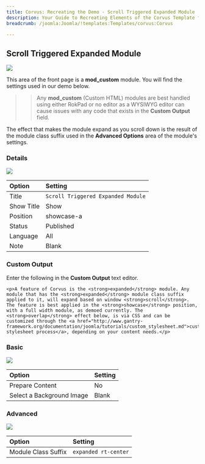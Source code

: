 ```yaml
---
title: Corvus: Recreating the Demo - Scroll Triggered Expanded Module
description: Your Guide to Recreating Elements of the Corvus Template for Joomla
breadcrumb: /joomla:Joomla/!templates:Templates/corvus:Corvus

---
```


Scroll Triggered Expanded Module
----
![][demo]

This area of the front page is a **mod_custom** module. You will find the settings used in our demo below.

>> Any **mod_custom** (Custom HTML) modules are best handled using either RokPad or no editor as a WYSIWYG editor can cause issues with any code that exists in the **Custom Output** field.

The effect that makes the module expand as you scroll down is the result of the module class suffix used in the **Advanced Options** area of the module's settings.

### Details
![][demo2]

| Option     | Setting                            |  
| :--------- | :--------------------------------- |  
| Title      | `Scroll Triggered Expanded Module` |  
| Show Title | Show                               |  
| Position   | showcase-a                         |  
| Status     | Published                          |  
| Language   | All                                |  
| Note       | Blank                              |  

### Custom Output
Enter the following in the **Custom Output** text editor.

~~~
<p>A feature of Corvus is the <strong>expanded</strong> module. Any module that has the <strong>expanded</strong> module class suffix applied to it, will expand based on window <strong>scroll</strong>. The feature is best applied in the <strong>showcase</strong> position, with a full width module, as demoed currently. The <strong>overlap</strong> effect below, is via CSS and can be customized through the <a href="http://www.gantry-framework.org/documentation/joomla/tutorials/custom_stylesheet.md">custom stylesheet process</a>, depending on your content needs.</p>
~~~

### Basic
![][demo3]

| Option                    | Setting |
| :------------------------ | :------ |
| Prepare Content           | No      |
| Select a Background Image | Blank   |

### Advanced
![][demo4]

| Option              | Setting              |  
| :------------------ | :------------------- |  
| Module Class Suffix | `expanded rt-center` |  

[demo]: assets/demo_2.jpeg
[demo2]: assets/scroll_1.jpeg
[demo3]: assets/scroll_2.jpeg
[demo4]: assets/scroll_3.jpeg